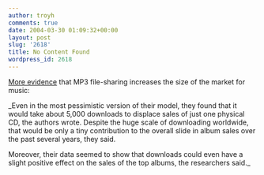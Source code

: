 ```yaml
---
author: troyh
comments: true
date: 2004-03-30 01:09:32+00:00
layout: post
slug: '2618'
title: No Content Found
wordpress_id: 2618
---
```


[More evidence](http://news.com.com/2100-1027_3-5181562.html?part=rss&tag=feed&subj=news) that MP3 file-sharing increases the size of the market for music:

_Even in the most pessimistic version of their model, they found that it would take about 5,000 downloads to displace sales of just one physical CD, the authors wrote. Despite the huge scale of downloading worldwide, that would be only a tiny contribution to the overall slide in album sales over the past several years, they said.

Moreover, their data seemed to show that downloads could even have a slight positive effect on the sales of the top albums, the researchers said._
